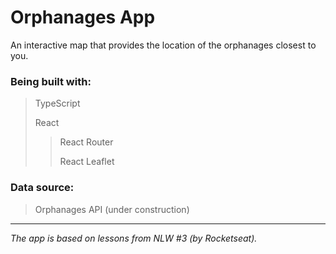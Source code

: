 # Orphanages App
An interactive map that provides the location of the orphanages closest to you.

### Being built with:
> TypeScript
>
> React
  >> React Router
  >>
  >> React Leaflet

### Data source:
> Orphanages API (under construction)

---
*The app is based on lessons from NLW #3 (by Rocketseat).*
